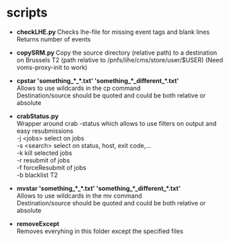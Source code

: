 scripts
=======

 * **checkLHE.py <lhe-file>** 
   Checks lhe-file for missing event tags and blank lines 
   Returns number of events

 * **copySRM.py <source> <destination>** 
   Copy the source directory (relative path) to a destination on Brussels T2 (path relative to /pnfs/iihe/cms/store/user/$USER)
   (Need voms-proxy-init to work)

 * **cpstar 'something\_\*\_\*.txt' 'something\_\*\_different\_\*.txt'**  
   Allows to use wildcards in the cp command  
   Destination/source should be quoted and could be both relative or absolute  

 * **crabStatus.py <options>**  
   Wrapper around crab -status which allows to use filters on output and easy resubmissions  
   -j \<jobs\> select on jobs  
   -s \<search\> select on status, host, exit code,...  
   -k kill selected jobs  
   -r resubmit of jobs  
   -f forceResubmit of jobs  
   -b blacklist T2  

 * **mvstar 'something\_\*\_\*.txt' 'something\_\*\_different\_\*.txt'**  
   Allows to use wildcards in the mv command  
   Destination/source should be quoted and could be both relative or absolute  

 * **removeExcept <files>**  
  Removes everyhing in this folder except the specified files  


